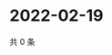 # 2022-02-19

共 0 条

<!-- BEGIN WEIBO -->
<!-- 最后更新时间 Sat Feb 19 2022 11:09:49 GMT+0800 (China Standard Time) -->

<!-- END WEIBO -->

